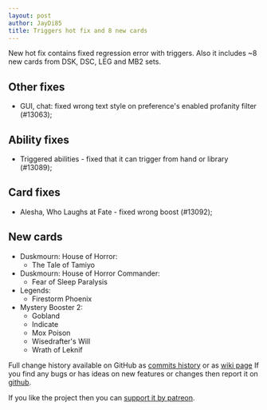 ```yaml
---
layout: post
author: JayDi85
title: Triggers hot fix and 8 new cards
---
```

New hot fix contains fixed regression error with triggers. Also it includes ~8 new cards from DSK, DSC, LEG and MB2 sets.

## Other fixes
* GUI, chat: fixed wrong text style on preference's enabled profanity filter (#13063);

## Ability fixes
* Triggered abilities - fixed that it can trigger from hand or library (#13089);

## Card fixes
* Alesha, Who Laughs at Fate - fixed wrong boost (#13092);

## New cards
* Duskmourn: House of Horror:
  * The Tale of Tamiyo
* Duskmourn: House of Horror Commander:
  * Fear of Sleep Paralysis
* Legends:
  * Firestorm Phoenix
* Mystery Booster 2:
  * Gobland
  * Indicate
  * Mox Poison
  * Wisedrafter's Will
  * Wrath of Leknif

Full change history available on GitHub as [commits history](https://github.com/magefree/mage/commits/)
or as [wiki page](https://github.com/magefree/mage/wiki/Release-changes)
If you find any bugs or has ideas on new features or changes then report it on [github](https://github.com/magefree/mage/issues).

If you like the project then you can [support it by patreon](https://xmage.today/#donate).